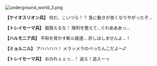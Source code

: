 
![underground_world_3.png](../images/backgrounds/underground_world_3.png)

**【ケイオスリオン兵】**
何だ、こいつら！？
急に動きが良くなりやがったぞ…

**【トレイセーマ兵】**
狼狽えるな！
隊列を整えて…ぐわあああっ…

**【ハルモニア兵】**
平和を脅かす斬ル姫達…
許しはしませんよ…！

**【ミョルニル】**
アハハハハ！
メラッメラのぺったんこだよ～♪

**【トレイセーマ兵】**
おのれぇぇっ…！
追え！追えーっ